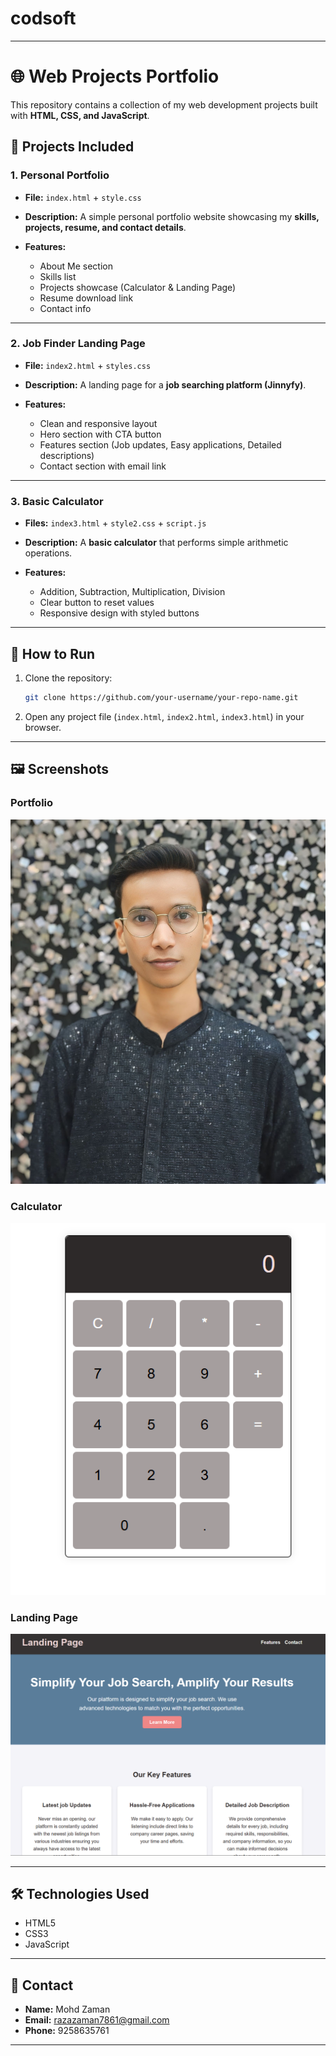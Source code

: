 # codsoft


---

# 🌐 Web Projects Portfolio

This repository contains a collection of my web development projects built with **HTML, CSS, and JavaScript**.

## 📂 Projects Included

### 1. Personal Portfolio

* **File:** `index.html` + `style.css`
* **Description:** A simple personal portfolio website showcasing my **skills, projects, resume, and contact details**.
* **Features:**

  * About Me section
  * Skills list
  * Projects showcase (Calculator & Landing Page)
  * Resume download link
  * Contact info

---

### 2. Job Finder Landing Page

* **File:** `index2.html` + `styles.css`
* **Description:** A landing page for a **job searching platform (Jinnyfy)**.
* **Features:**

  * Clean and responsive layout
  * Hero section with CTA button
  * Features section (Job updates, Easy applications, Detailed descriptions)
  * Contact section with email link

---

### 3. Basic Calculator

* **Files:** `index3.html` + `style2.css` + `script.js`
* **Description:** A **basic calculator** that performs simple arithmetic operations.
* **Features:**

  * Addition, Subtraction, Multiplication, Division
  * Clear button to reset values
  * Responsive design with styled buttons

---

## 🚀 How to Run

1. Clone the repository:

   ```bash
   git clone https://github.com/your-username/your-repo-name.git
   ```
2. Open any project file (`index.html`, `index2.html`, `index3.html`) in your browser.

---

## 🖼️ Screenshots

### Portfolio

![Portfolio Screenshot](mine.jpg)

### Calculator

![Calculator Screenshot](calculator.png)

### Landing Page

![Landing Page Screenshot](landing%20page.png)

---

## 🛠️ Technologies Used

* HTML5
* CSS3
* JavaScript

---

## 📧 Contact

* **Name:** Mohd Zaman
* **Email:** [razazaman7861@gmail.com](mailto:razazaman7861@gmail.com)
* **Phone:** 9258635761

---


